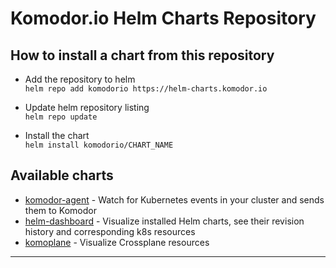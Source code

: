 # Komodor.io Helm Charts Repository

## How to install a chart from this repository

- Add the repository to helm  
  `helm repo add komodorio https://helm-charts.komodor.io`

- Update helm repository listing  
  `helm repo update`

- Install the chart  
  `helm install komodorio/CHART_NAME`

## Available charts
- [komodor-agent](https://github.com/komodorio/helm-charts/tree/master/charts/komodor-agent) - Watch for Kubernetes events in your cluster and sends them to Komodor
- [helm-dashboard](https://github.com/komodorio/helm-charts/tree/master/charts/helm-dashboard) - Visualize installed Helm charts, see their revision history and corresponding k8s resources
- [komoplane](https://github.com/komodorio/komoplane/tree/master/charts/komoplane) - Visualize Crossplane resources

---
 
